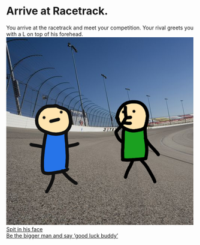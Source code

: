 # Arrive at Racetrack.  
You arrive at the racetrack and meet your competition. Your rival greets you with a L on top of his forehead.  
![arrive-at-racetrack.png](pictures/arrive-at-racetrack.png)  
[Spit in his face](situations/rival-grunt.md)  
[Be the bigger man and say ‘good luck buddy’](situations/get-ready.md)



